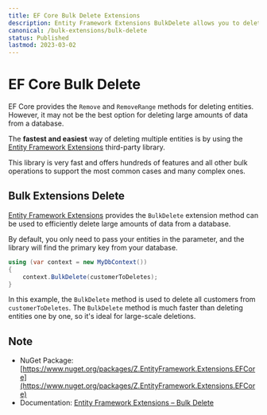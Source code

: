 ```yaml
---
title: EF Core Bulk Delete Extensions
description: Entity Framework Extensions BulkDelete allows you to delete entities from the database in a single roundtrip. This is especially useful when deleting large amounts of entities from the database in one go, as it eliminates multiple trips to the database for each entity that needs to be deleted.
canonical: /bulk-extensions/bulk-delete
status: Published
lastmod: 2023-03-02
---
```


# EF Core Bulk Delete

EF Core provides the `Remove` and `RemoveRange` methods for deleting entities. However, it may not be the best option for deleting large amounts of data from a database. 

The **fastest and easiest** way of deleting multiple entities is by using the [Entity Framework Extensions](https://entityframework-extensions.net/) third-party library.

This library is very fast and offers hundreds of features and all other bulk operations to support the most common cases and many complex ones.

## Bulk Extensions Delete

[Entity Framework Extensions](https://entityframework-extensions.net/) provides the `BulkDelete` extension method can be used to efficiently delete large amounts of data from a database.

By default, you only need to pass your entities in the parameter, and the library will find the primary key from your database.

```csharp
using (var context = new MyDbContext())
{
    context.BulkDelete(customerToDeletes);
}
```

In this example, the `BulkDelete` method is used to delete all customers from `customerToDeletes`. The `BulkDelete` method is much faster than deleting entities one by one, so it's ideal for large-scale deletions.

## Note

 - NuGet Package: [https://www.nuget.org/packages/Z.EntityFramework.Extensions.EFCore](https://www.nuget.org/packages/Z.EntityFramework.Extensions.EFCore)
 - Documentation: [Entity Framework Extensions – Bulk Delete](https://entityframework-extensions.net/bulk-delete)

